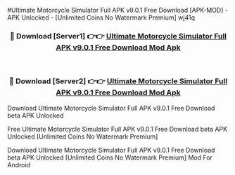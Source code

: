 #Ultimate Motorcycle Simulator Full APK v9.0.1 Free Download [APK-MOD] - APK Unlocked - [Unlimited Coins No Watermark Premium] wj41q



<div align="center">

<h3>🔴 Download [Server1] 👉👉 <a href="https://momento.my/?title=Ultimate_Motorcycle_Simulator_Full_APK_v9.0.1_Free_Download">Ultimate Motorcycle Simulator Full APK v9.0.1 Free Download Mod Apk</a></h3><br>

<h3>🔴 Download [Server2] 👉👉 <a href="https://momento.my/?title=Ultimate_Motorcycle_Simulator_Full_APK_v9.0.1_Free_Download">Ultimate Motorcycle Simulator Full APK v9.0.1 Free Download Mod Apk</a></h3>
</div>



Download Ultimate Motorcycle Simulator Full APK v9.0.1 Free Download beta APK Unlocked

Free Ultimate Motorcycle Simulator Full APK v9.0.1 Free Download beta APK Unlocked [Unlimited Coins No Watermark Premium]

Download Ultimate Motorcycle Simulator Full APK v9.0.1 Free Download beta APK Unlocked [Unlimited Coins No Watermark Premium] Mod For Android
